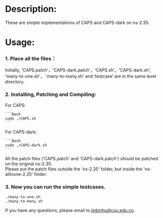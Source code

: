 # Description: 
  
These are simple implementations of CAPS and CAPS-dark on ns-2.35.  
  
# Usage:
  
### 1. Place all the files： 

Initially, 'CAPS.patch'，'CAPS-dark.patch'，‘CAPS.sh’，'CAPS-dark.sh', 'many-to-one.sh'， 'many-to-many.sh' and ‘testcase’ are in the same level directory.
  
### 2. Installing, Patching and Compiling:
	
For CAPS:

	```Bash  
	sudo ./CAPS.sh
	```
	
For CAPS-dark:

	```Bash  
	sudo ./CAPS-dark.sh
	```
	
All the patch files ('CAPS.patch' and 'CAPS-dark.patch') should be patched on the original ns-2.35.  
Please put the patch files outside the 'ns-2.35' folder, but inside the 'ns-allinone-2.35' folder.  
  
### 3. Now you can run the simple testcases.

	./many-to-one.sh 
	./many-to-many.sh  
  
If you have any questions, please email to jinbinhu@csu.edu.cn.  
